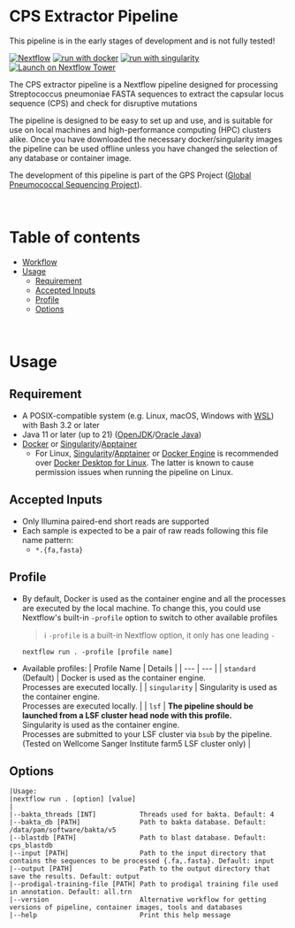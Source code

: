 # CPS Extractor Pipeline <!-- omit in toc -->

This pipeline is in the early stages of development and is not fully tested!

[![Nextflow](https://img.shields.io/badge/nextflow%20DSL2-23.10.0-23aa62.svg)](https://www.nextflow.io/)
[![run with docker](https://img.shields.io/badge/run%20with-docker-0db7ed?labelColor=000000&logo=docker)](https://www.docker.com/)
[![run with singularity](https://img.shields.io/badge/run%20with-singularity-1d355c.svg?labelColor=000000)](https://sylabs.io/singularity/)
[![Launch on Nextflow Tower](https://img.shields.io/badge/Launch%20%F0%9F%9A%80-Nextflow%20Tower-%234256e7)](https://tower.nf/launch?pipeline=https://github.com/harryhung/gps-unified-pipeline)

The CPS extractor pipeline is a Nextflow pipeline designed for processing Streptococcus pneumoniae FASTA sequences to extract the capsular locus sequence (CPS) and check for disruptive mutations

The pipeline is designed to be easy to set up and use, and is suitable for use on local machines and high-performance computing (HPC) clusters alike. Once you have downloaded the necessary docker/singularity images the pipeline can be used offline unless you have changed the selection of any database or container image.

The development of this pipeline is part of the GPS Project ([Global Pneumococcal Sequencing Project](https://www.pneumogen.net/gps/)). 

&nbsp;
# Table of contents <!-- omit in toc -->
- [Workflow](#workflow)
- [Usage](#usage)
  - [Requirement](#requirement)
  - [Accepted Inputs](#accepted-inputs)
  - [Profile](#profile)
  - [Options](#options)




&nbsp;
# Usage
## Requirement
- A POSIX-compatible system (e.g. Linux, macOS, Windows with [WSL](https://en.wikipedia.org/wiki/Windows_Subsystem_for_Linux)) with Bash 3.2 or later
- Java 11 or later (up to 21) ([OpenJDK](https://openjdk.org/)/[Oracle Java](https://www.oracle.com/java/))
- [Docker](https://www.docker.com/) or [Singularity](https://sylabs.io/singularity/)/[Apptainer](https://apptainer.org/)
  - For Linux, [Singularity](https://sylabs.io/singularity/)/[Apptainer](https://apptainer.org/) or [Docker Engine](https://docs.docker.com/engine/) is recommended over [Docker Desktop for Linux](https://docs.docker.com/desktop/). The latter is known to cause permission issues when running the pipeline on Linux. 

## Accepted Inputs
- Only Illumina paired-end short reads are supported
- Each sample is expected to be a pair of raw reads following this file name pattern: 
  - `*.{fa,fasta}` 
    
  
## Profile
- By default, Docker is used as the container engine and all the processes are executed by the local machine. To change this, you could use Nextflow's built-in `-profile` option to switch to other available profiles
  > ℹ️ `-profile` is a built-in Nextflow option, it only has one leading `-`
  ```
  nextflow run . -profile [profile name]
  ```
- Available profiles: 
  | Profile Name | Details |
  | --- | --- |
  | `standard`<br> (Default) | Docker is used as the container engine. <br> Processes are executed locally. |
  | `singularity` |  Singularity is used as the container engine. <br> Processes are executed locally. |
  | `lsf` | **The pipeline should be launched from a LSF cluster head node with this profile.** <br>Singularity is used as the container engine. <br> Processes are submitted to your LSF cluster via `bsub` by the pipeline. <br> (Tested on Wellcome Sanger Institute farm5 LSF cluster only) |

## Options
  ```
  |Usage:
  |nextflow run . [option] [value]
  |
  |--bakta_threads [INT]           Threads used for bakta. Default: 4
  |--bakta_db [PATH]               Path to bakta database. Default: /data/pam/software/bakta/v5
  |--blastdb [PATH]                Path to blast database. Default: cps_blastdb
  |--input [PATH]                  Path to the input directory that contains the sequences to be processed {.fa,.fasta}. Default: input
  |--output [PATH]                 Path to the output directory that save the results. Default: output
  |--prodigal-training-file [PATH] Path to prodigal training file used in annotation. Default: all.trn
  |--version                       Alternative workflow for getting versions of pipeline, container images, tools and databases
  |--help                          Print this help message
  ```